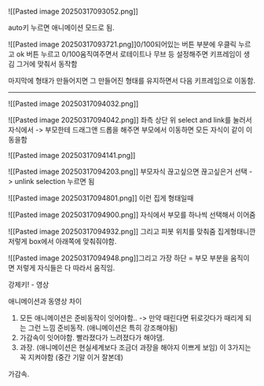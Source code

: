 

![[Pasted image 20250317093052.png]]

auto키 누르면 애니메이션 모드로 됨.


![[Pasted image 20250317093721.png]]0/100되어있는 버튼 부분에 우클릭 누르고 ok 버튼 누르고 
0/100움직여주면서 로테이트나 무브 등 설정해주면 키프레임이 생김 그거에 맞춰서 동작함


마지막에 형태가 만들어지면 그 만들어진 형태를 유지하면서 다음 키프레임으로 이동함.




---------------------------------------------------------------------------



![[Pasted image 20250317094032.png]]

![[Pasted image 20250317094042.png]]
좌측 상단 위 select and link를 눌러서 자식에서 -> 부모한테 드래그앤 드롭을 해주면 부모에서 이동하면 모든 자식이 같이 이동을함


![[Pasted image 20250317094141.png]]



![[Pasted image 20250317094203.png]]
부모자식 끊고싶으면 끊고싶은거 선택 -> unlink selection 누르면 됨









![[Pasted image 20250317094801.png]]
이런 집게 형태일때 


![[Pasted image 20250317094900.png]]
자식에서 부모를 하나씩 선택해서 이어줌


![[Pasted image 20250317094932.png]]
그리고 피봇 위치를 맞춰줌 집게형태니깐 저렇게 box에서 아래쪽에 맞춰줘야함.





![[Pasted image 20250317094948.png]]그리고 가장 하단 = 부모 부분을 움직이면 저렇게 자식들은 다 따라서 움직임.


강제키! - 영상

애니메이션과 동영상 차이
1. 모든 애니메이션은 준비동작이 잇어야함.. -> 만약 때린다면 뒤로갓다가 때리게 되는 그런 느낌 준비동작. (애니메이션은 특히 강조해야됨)
2. 가감속이 잇어야함. 빨라졌다가 느려졌다가 해야댐.
3. 과장. (애니메이션은 현실세계보다 조금더 과장을 해야지 이쁘게 보임)
이 3가지는 꼭 지켜야함 (중간 기말 이거 잘본데)



가감속.

	